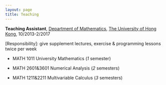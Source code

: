 ```yaml
---
layout: page
title: Teaching
---
```


**Teaching Assistant**, [Department of Mathematics](https://hkumath.hku.hk/web/index.php), [The University of Hong Kong](https://www.hku.hk/), 10/2013-2/2017

\[Responsibility\]: give supplement lectures, exercise & programming lessons twice per week

- MATH 1011 University Mathematics \(*1* semester\) 

- MATH 2601&3601 Numerical Analysis \(*2* semesters\) 

- MATH 1211&2211 Multivariable Calculus \(*3* semesters\) 

